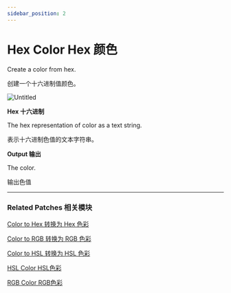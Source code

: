```yaml
---
sidebar_position: 2
---
```


# Hex Color Hex 颜色

Create a color from hex.

创建一个十六进制值颜色。

![Untitled](https://s3.us-west-2.amazonaws.com/secure.notion-static.com/a72057ed-1cac-47a3-b6a9-7cfc3811fd0c/Untitled.png?X-Amz-Algorithm=AWS4-HMAC-SHA256&X-Amz-Content-Sha256=UNSIGNED-PAYLOAD&X-Amz-Credential=AKIAT73L2G45EIPT3X45%2F20220602%2Fus-west-2%2Fs3%2Faws4_request&X-Amz-Date=20220602T164136Z&X-Amz-Expires=86400&X-Amz-Signature=4092febf2d8e6dcbe4f6851303ea9a160f676e33c83432a6b821c22cd3f7bcb1&X-Amz-SignedHeaders=host&response-content-disposition=filename%20%3D%22Untitled.png%22&x-id=GetObject)

**Hex 十六进制**

The hex representation of color as a text string.

表示十六进制色值的文本字符串。

**Output 输出**

The color.

输出色值

------

### Related Patches 相关模块

[Color to Hex 转换为 Hex 色彩](https://www.notion.so/Color-to-Hex-Hex-5a62a4d5be8e4450b7fa43ecb153e2b4)

[Color to RGB 转换为 RGB 色彩](https://www.notion.so/Color-to-RGB-RGB-0a8c20236572452e96fa8d87825b0636)

[Color to HSL 转换为 HSL 色彩](https://www.notion.so/Color-to-HSL-HSL-6e2a89ea828d4210be6dd41e9457a80d)

[HSL Color HSL色彩](https://www.notion.so/HSL-Color-HSL-37a8d828a5c2467a814546c9136e2cf0)

[RGB Color RGB色彩](https://www.notion.so/RGB-Color-RGB-2e777e1624bf47d8a8aac3685e087705)
